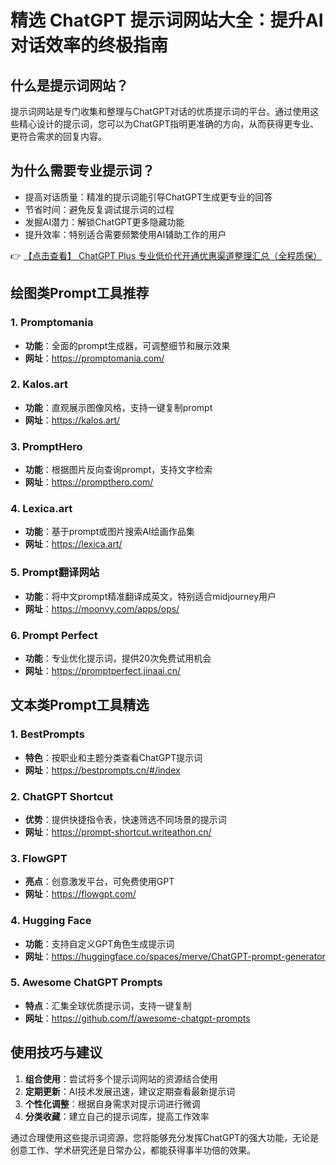 # 精选 ChatGPT 提示词网站大全：提升AI对话效率的终极指南

## 什么是提示词网站？

提示词网站是专门收集和整理与ChatGPT对话的优质提示词的平台。通过使用这些精心设计的提示词，您可以为ChatGPT指明更准确的方向，从而获得更专业、更符合需求的回复内容。

## 为什么需要专业提示词？

- 提高对话质量：精准的提示词能引导ChatGPT生成更专业的回答
- 节省时间：避免反复调试提示词的过程
- 发掘AI潜力：解锁ChatGPT更多隐藏功能
- 提升效率：特别适合需要频繁使用AI辅助工作的用户

👉 [【点击查看】 ChatGPT Plus 专业低价代开通优惠渠道整理汇总（全程质保）](https://bit.ly/DaiKai)

## 绘图类Prompt工具推荐

### 1. Promptomania
- **功能**：全面的prompt生成器，可调整细节和展示效果
- **网址**：https://promptomania.com/

### 2. Kalos.art
- **功能**：直观展示图像风格，支持一键复制prompt
- **网址**：https://kalos.art/

### 3. PromptHero
- **功能**：根据图片反向查询prompt，支持文字检索
- **网址**：https://prompthero.com/

### 4. Lexica.art
- **功能**：基于prompt或图片搜索AI绘画作品集
- **网址**：https://lexica.art/

### 5. Prompt翻译网站
- **功能**：将中文prompt精准翻译成英文，特别适合midjourney用户
- **网址**：https://moonvy.com/apps/ops/

### 6. Prompt Perfect
- **功能**：专业优化提示词，提供20次免费试用机会
- **网址**：https://promptperfect.jinaai.cn/

## 文本类Prompt工具精选

### 1. BestPrompts
- **特色**：按职业和主题分类查看ChatGPT提示词
- **网址**：https://bestprompts.cn/#/index

### 2. ChatGPT Shortcut
- **优势**：提供快捷指令表，快速筛选不同场景的提示词
- **网址**：https://prompt-shortcut.writeathon.cn/

### 3. FlowGPT
- **亮点**：创意激发平台，可免费使用GPT
- **网址**：https://flowgpt.com/

### 4. Hugging Face
- **功能**：支持自定义GPT角色生成提示词
- **网址**：https://huggingface.co/spaces/merve/ChatGPT-prompt-generator

### 5. Awesome ChatGPT Prompts
- **特点**：汇集全球优质提示词，支持一键复制
- **网址**：https://github.com/f/awesome-chatgpt-prompts

## 使用技巧与建议

1. **组合使用**：尝试将多个提示词网站的资源结合使用
2. **定期更新**：AI技术发展迅速，建议定期查看最新提示词
3. **个性化调整**：根据自身需求对提示词进行微调
4. **分类收藏**：建立自己的提示词库，提高工作效率

通过合理使用这些提示词资源，您将能够充分发挥ChatGPT的强大功能，无论是创意工作、学术研究还是日常办公，都能获得事半功倍的效果。